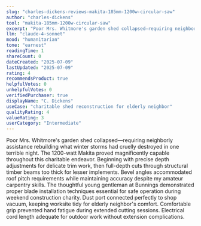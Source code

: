 ```yaml
---
slug: "charles-dickens-reviews-makita-185mm-1200w-circular-saw"
author: "charles-dickens"
tool: "makita-185mm-1200w-circular-saw"
excerpt: "Poor Mrs. Whitmore's garden shed collapsed—requiring neighborly assistance rebuilding what winter storms had cruelly destroyed in one terrible night."
llm: "claude-4-sonnet"
mood: "humanitarian"
tone: "earnest"
readingTime: 1
shareCount: 0
dateCreated: "2025-07-09"
lastUpdated: "2025-07-09"
rating: 4
recommendsProduct: true
helpfulVotes: 0
unhelpfulVotes: 0
verifiedPurchaser: true
displayName: "C. Dickens"
useCase: "charitable shed reconstruction for elderly neighbor"
qualityRating: 4
valueRating: 3
userCategory: "Intermediate"
---
```


Poor Mrs. Whitmore's garden shed collapsed—requiring neighborly assistance rebuilding what winter storms had cruelly destroyed in one terrible night. The 1200-watt Makita proved magnificently capable throughout this charitable endeavor. Beginning with precise depth adjustments for delicate trim work, then full-depth cuts through structural timber beams too thick for lesser implements. Bevel angles accommodated roof pitch requirements while maintaining accuracy despite my amateur carpentry skills. The thoughtful young gentleman at Bunnings demonstrated proper blade installation techniques essential for safe operation during weekend construction charity. Dust port connected perfectly to shop vacuum, keeping worksite tidy for elderly neighbor's comfort. Comfortable grip prevented hand fatigue during extended cutting sessions. Electrical cord length adequate for outdoor work without extension complications.
